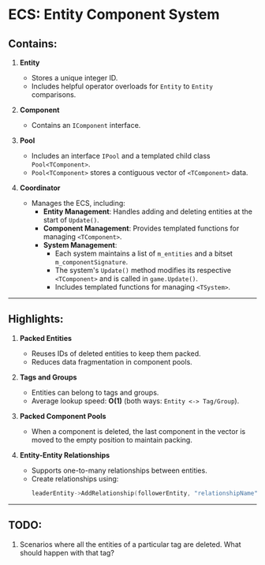 # ECS: Entity Component System

## Contains:

1. **Entity**  
   - Stores a unique integer ID.  
   - Includes helpful operator overloads for `Entity` to `Entity` comparisons.

2. **Component**  
   - Contains an `IComponent` interface.

3. **Pool**  
   - Includes an interface `IPool` and a templated child class `Pool<TComponent>`.  
   - `Pool<TComponent>` stores a contiguous vector of `<TComponent>` data.

4. **Coordinator**  
   - Manages the ECS, including:  
     - **Entity Management**: Handles adding and deleting entities at the start of `Update()`.  
     - **Component Management**: Provides templated functions for managing `<TComponent>`.  
     - **System Management**:  
       - Each system maintains a list of `m_entities` and a bitset `m_componentSignature`.  
       - The system's `Update()` method modifies its respective `<TComponent>` and is called in `game.Update()`.  
       - Includes templated functions for managing `<TSystem>`.

---

## Highlights:

1. **Packed Entities**  
   - Reuses IDs of deleted entities to keep them packed.  
   - Reduces data fragmentation in component pools.

2. **Tags and Groups**  
   - Entities can belong to tags and groups.  
   - Average lookup speed: **O(1)** (both ways: `Entity <-> Tag/Group`).

3. **Packed Component Pools**  
   - When a component is deleted, the last component in the vector is moved to the empty position to maintain packing.

4. **Entity-Entity Relationships**  
   - Supports one-to-many relationships between entities.  
   - Create relationships using:  
     ```cpp
     leaderEntity->AddRelationship(followerEntity, "relationshipName");
     ```

---

## TODO:

1. Scenarios where all the entities of a particular tag are deleted. What should happen with that tag?
